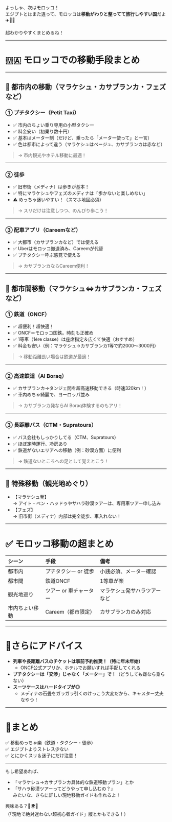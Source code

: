 よっしゃ、次はモロッコ！  
エジプトとはまた違って、モロッコは**移動がわりと整ってて旅行しやすい国**だよ✈️🐪🚗

超わかりやすくまとめるね！

---

# 🇲🇦 モロッコでの移動手段まとめ

---

## 🚗 都市内の移動（マラケシュ・カサブランカ・フェズなど）

### ① プチタクシー（Petit Taxi）
- ✅ 市内のちょい乗り専用の小型タクシー
- ✅ 料金安い（初乗り数十円）
- ✅ 基本はメーター制（だけど、乗ったら「メーター使って」と一言）
- ✅ 色は都市によって違う（マラケシュはベージュ、カサブランカは赤など）

> → 市内観光やホテル移動に最適！

---

### ② 徒歩
- ✅ 旧市街（メディナ）は歩きが基本！
- ✅ 特にマラケシュやフェズのメディナは「歩かないと楽しめない」
- ⚠️ めっちゃ迷いやすい！（スマホ地図必須）

> → スリだけは注意しつつ、のんびり歩こう！

---

### ③ 配車アプリ（Careemなど）
- ✅ 大都市（カサブランカなど）では使える
- ✅ Uberはモロッコ撤退済み、Careemが代替
- ✅ プチタクシー呼ぶ感覚で使える

> → カサブランカならCareem便利！

---

## 🚆 都市間移動（マラケシュ⇔カサブランカ・フェズなど）

### ① 鉄道（ONCF）
- ✅ 超便利！超快適！
- ✅ ONCF＝モロッコ国鉄。時刻も正確め
- ✅ 1等車（1ère classe）は座席指定＆広くて快適（おすすめ）
- ✅ 料金も安い（例：マラケシュ→カサブランカ1等で約2000〜3000円）

> → 移動距離長い場合は鉄道が最適！

---

### ② 高速鉄道（Al Boraq）
- ✅ カサブランカ→タンジェ間を超高速移動できる（時速320km！）
- ✅ 車内めちゃ綺麗で、ヨーロッパ並み

> → カサブランカ発ならAl Boraq体験するのもアリ！

---

### ③ 長距離バス（CTM・Supratours）
- ✅ バス会社もしっかりしてる（CTM、Supratours）
- ✅ ほぼ定時運行、冷房あり
- ✅ 鉄道がないエリアへの移動（例：砂漠方面）に便利

> → 鉄道ないところへの足として覚えとこう！

---

## 🚙 特殊移動（観光地めぐり）

- 【マラケシュ発】  
  → アイト・ベン・ハッドゥやサハラ砂漠ツアーは、専用車ツアー申し込み
- 【フェズ】  
  → 旧市街（メディナ）内部は完全徒歩、車入れない！

---

# ✅ モロッコ移動の超まとめ

| シーン | 手段 | 備考 |
|:-------|:-----|:-----|
| 都市内 | プチタクシー or 徒歩 | 小銭必須、メーター確認 |
| 都市間 | 鉄道ONCF | 1等車が楽 |
| 観光地巡り | ツアー or 車チャーター | マラケシュ発サハラツアーなど |
| 市内ちょい移動 | Careem（都市限定） | カサブランカのみ対応 |

---

# 🎯さらにアドバイス
- **列車や長距離バスのチケットは事前予約推奨！（特に年末年始）**
  - ONCF公式アプリか、ホテルでお願いすれば手配してくれる
- **プチタクシーは「交渉」じゃなく「メーター」で！**（どうしても嫌なら乗らない）
- **スーツケースはハードタイプが◎**
  - メディナの石畳をガラガラ引くのけっこう大変だから、キャスター丈夫なやつ！

---

# 🌟まとめ
✅ 移動めっちゃ楽（鉄道・タクシー・徒歩）  
✅ エジプトよりストレス少ない  
✅ とにかくスリ＆迷子にだけ注意！

---

もし希望あれば、  
- 「マラケシュ→カサブランカ具体的な鉄道移動プラン」とか  
- 「サハラ砂漠ツアーってどうやって申し込むの？」  
みたいな、さらに詳しい現地移動ガイドも作れるよ！

興味ある？🚆🌍✨  
（「現地で絶対迷わない超初心者ガイド」版とかもできる！）